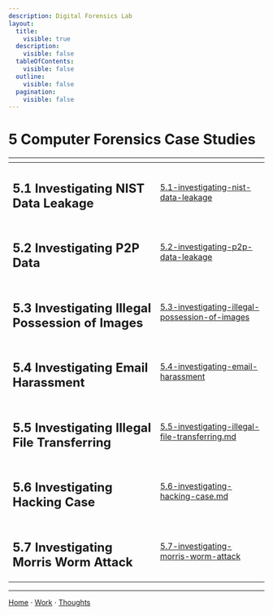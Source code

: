 ```yaml
---
description: Digital Forensics Lab
layout:
  title:
    visible: true
  description:
    visible: false
  tableOfContents:
    visible: false
  outline:
    visible: false
  pagination:
    visible: false
---
```


# 5 Computer Forensics Case Studies

<table data-view="cards"><thead><tr><th></th><th data-hidden data-card-target data-type="content-ref"></th></tr></thead><tbody><tr><td><h2>5.1 Investigating NIST Data Leakage</h2></td><td><a href="5.1-investigating-nist-data-leakage">5.1-investigating-nist-data-leakage</a></td></tr><tr><td><h2>5.2 Investigating P2P Data</h2></td><td><a href="5.2-investigating-p2p-data-leakage">5.2-investigating-p2p-data-leakage</a></td></tr><tr><td><h2>5.3 Investigating Illegal Possession of Images</h2></td><td><a href="5.3-investigating-illegal-possession-of-images">5.3-investigating-illegal-possession-of-images</a></td></tr><tr><td><h2>5.4 Investigating Email Harassment</h2></td><td><a href="5.4-investigating-email-harassment">5.4-investigating-email-harassment</a></td></tr><tr><td><h2>5.5 Investigating Illegal File Transferring</h2></td><td><a href="5.5-investigating-illegal-file-transferring.md">5.5-investigating-illegal-file-transferring.md</a></td></tr><tr><td><h2>5.6 Investigating Hacking Case</h2></td><td><a href="5.6-investigating-hacking-case.md">5.6-investigating-hacking-case.md</a></td></tr><tr><td><h2>5.7 Investigating Morris Worm Attack</h2></td><td><a href="5.7-investigating-morris-worm-attack">5.7-investigating-morris-worm-attack</a></td></tr></tbody></table>

***

[Home](https://app.gitbook.com/o/0kO27okC5uVB9ALX3rho/s/036xtfEIzcEdGegONXWM/) ⋅ [Work](https://app.gitbook.com/o/0kO27okC5uVB9ALX3rho/s/WaFS755Q4sf02CxLcghQ/) ⋅ [Thoughts](https://app.gitbook.com/o/0kO27okC5uVB9ALX3rho/s/s4QQPMntQ25hmJToKSOu/)
